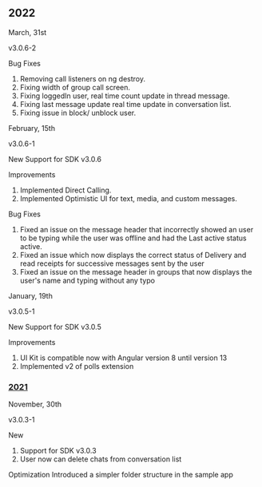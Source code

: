 ## 2022

March, 31st

v3.0.6-2

Bug Fixes

1. Removing call listeners on ng destroy.
2. Fixing width of group call screen.
3. Fixing loggedIn user, real time count update in thread message.
4. Fixing last message update real time update in conversation list.
5. Fixing issue in block/ unblock user.

February, 15th

v3.0.6-1

New Support for SDK v3.0.6

Improvements

1. Implemented Direct Calling.
2. Implemented Optimistic UI for text, media, and custom messages.

Bug Fixes

1. Fixed an issue on the message header that incorrectly showed an user to be typing while the user was offline and had the Last active status active.
2. Fixed an issue which now displays the correct status of Delivery and read receipts for successive messages sent by the user
3. Fixed an issue on the message header in groups that now displays the user's name and typing without any typo

January, 19th

v3.0.5-1

New Support for SDK v3.0.5

Improvements

1. UI Kit is compatible now with Angular version 8 until version 13
2. Implemented v2 of polls extension

### [2021](https://www.cometchat.com/docs/vue-chat-ui-kit/release-notes----#2021)

November, 30th

v3.0.3-1

New

1. Support for SDK v3.0.3
2. User now can delete chats from conversation list

Optimization Introduced a simpler folder structure in the sample app